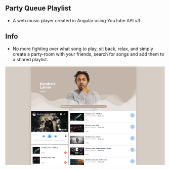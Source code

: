 ## Party Queue Playlist

- A web music player created in Angular using YouTube API v3.

## Info

- No more fighting over what song to play, sit back, relax, and simply create a party-room with your friends, search for songs and add them to a shared playlist.

![party-queue](https://github.com/dainja/music-queue-player/blob/main/src/assets/party-queuer-youtube.png)
